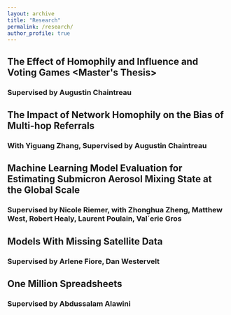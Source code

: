 ```yaml
---
layout: archive
title: "Research"
permalink: /research/
author_profile: true
---
```


## The Effect of Homophily and Influence and Voting Games <Master's Thesis>
### Supervised by Augustin Chaintreau

## The Impact of Network Homophily on the Bias of Multi-hop Referrals
### With Yiguang Zhang, Supervised by Augustin Chaintreau

## Machine Learning Model Evaluation for Estimating Submicron Aerosol Mixing State at the Global Scale
### Supervised by Nicole Riemer, with Zhonghua Zheng, Matthew West, Robert Healy, Laurent Poulain, Val´erie Gros

## Models With Missing Satellite Data 
### Supervised by Arlene Fiore, Dan Westervelt

## One Million Spreadsheets
### Supervised by Abdussalam Alawini


<!--
{% if author.googlescholar %}
  You can also find my articles on <u><a href="{{author.googlescholar}}">my Google Scholar profile</a>.</u>
{% endif %}

{% include base_path %}

{% for post in site.publications reversed %}
  {% include archive-single.html %}
{% endfor %}
-->